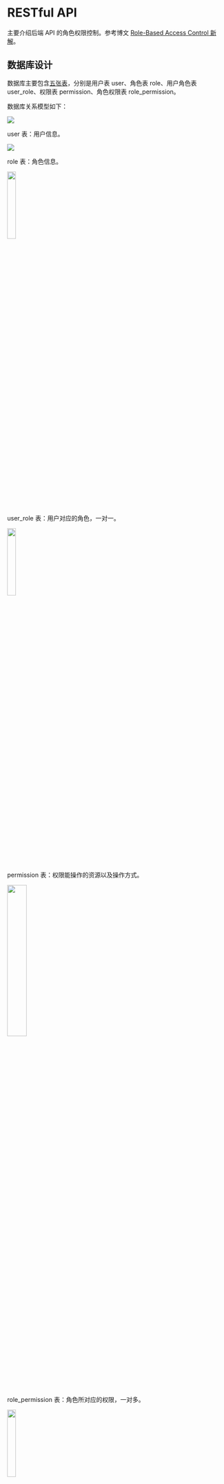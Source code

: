 # RESTful API

主要介绍后端 API 的角色权限控制。参考博文 [Role-Based Access Control 新解](http://globeeip.iteye.com/blog/1236167)。

## 数据库设计

数据库主要包含[五张表](https://github.com/Zoctan/spring-boot-vue-admin/tree/master/api/src/test/resources/dev/sql)，分别是用户表 user、角色表 role、用户角色表 user_role、权限表 permission、角色权限表 role_permission。

数据库关系模型如下：

<img src="https://github.com/Zoctan/spring-boot-vue-admin/blob/master/api/README/database.png"/>

user 表：用户信息。

<img src="https://github.com/Zoctan/spring-boot-vue-admin/blob/master/api/README/user.png"/>

role 表：角色信息。

<img width="20%" height="20%" src="https://github.com/Zoctan/spring-boot-vue-admin/blob/master/api/README/role.png"/>

user_role 表：用户对应的角色，一对一。

<img width="20%" height="20%" src="https://github.com/Zoctan/spring-boot-vue-admin/blob/master/api/README/user_role.png"/>

permission 表：权限能操作的资源以及操作方式。

<img width="30%" height="30%" src="https://github.com/Zoctan/spring-boot-vue-admin/blob/master/api/README/permission.png"/>

role_permission 表：角色所对应的权限，一对多。

<img width="20%" height="20%" src="https://github.com/Zoctan/spring-boot-vue-admin/blob/master/api/README/role_permission.png"/>

> 为什么 ROLE_ADMIN 角色在数据库没有权限？
> 
> ROLE_ADMIN 作为超级管理员这类角色，应该是具有所有权限的，但是对于数据库来说，没必要保存所有权限，只要在查询到该角色时返回所有权限即可。

## 角色权限控制

Spring Security + Json Web Token 鉴权：

最终效果，在控制器上的注解：

```java
@PreAuthorize("hasAuthority('user:list')")
```

实现思路：用户登录 -> 服务端生成 token -> 客户端保存 token，之后的每次请求都携带该 token，服务端认证解析。

所以在服务端认证解析的 token 就要保存有用户的角色和相应的权限：

```java
// service/impl/UserDetailsServiceImpl.java

// 为了方便，角色和权限都放在一起
// 权限
final List<SimpleGrantedAuthority> authorities =
        user.getPermissionCodeList().stream()
                .map(SimpleGrantedAuthority::new)
                .collect(Collectors.toList());
// 角色
authorities.add(new SimpleGrantedAuthority(user.getRoleName()));
// [ROLE_TEST, role:list, user:list]
```

JWT 生成 token：

```java
// core/jwt/JwtUtil.java

Jwts.builder()
        // 设置用户名
        .setSubject(username)
        // 添加权限属性
        .claim(this.AUTHORITIES_KEY, authorities)
        // 设置失效时间
        .setExpiration(date)
        // 私钥加密生成签名
        .signWith(SignatureAlgorithm.RS256, privateKey)
        .compact();
```

Base64 解码 JWT 生成的 token：

```
{"alg":"RS256"}{"sub":"test","auth":"ROLE_TEST,role:list,user:list,"exp":1519742226}<wZJ69e,x	옮J܃a}
@ϋ+sˆvफ़t|Tq
|7uƙ
```

之后的控制器就可以使用 hasAuthority 和 hasRole 注解控制权限访问了：

```java
@PreAuthorize("hasRole('ROLE_ADMIN') or hasAuthority('user:list')")
```

## axios 预请求和跨域

由于前后端分离，会出现跨域问题，参考[跨域资源共享 CORS 详解](http://www.ruanyifeng.com/blog/2016/04/cors)。

```java
// core/jwt/JwtAuthenticationFilter.java

// 解决跨域问题
response.setHeader("Access-Control-Allow-Origin", "*");
response.setHeader("Access-Control-Allow-Credentials", "true");
response.setHeader("Access-Control-Allow-Headers", "Content-Type, Content-Length, Authorization, Accept, X-Requested-With");

// 明确允许通过的方法，不建议使用*
response.setHeader("Access-Control-Allow-Methods", "GET, POST, PUT, DELETE, OPTIONS");
response.setHeader("Access-Control-Max-Age", "3600");
response.setHeader("Access-Control-Expose-Headers", "*");

// axios 预请求后，直接返回
// 返回码必须为 200 否则视为请求失败
if (request.getMethod().equals("OPTIONS")) {
    return;
}
```

分页请看
https://github.com/pagehelper/Mybatis-PageHelper/blob/master/wikis/zh/HowToUse.md